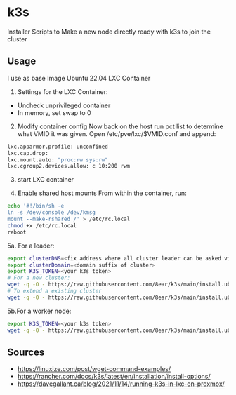 # k3s
Installer Scripts to Make a new node directly ready with k3s to join the cluster

## Usage
I use as base Image Ubuntu 22.04 LXC Container


1. Settings for the LXC Container:
- Uncheck unprivileged container
- In memory, set swap to 0

2. Modify container config
Now back on the host run pct list to determine what VMID it was given.
Open /etc/pve/lxc/$VMID.conf and append:
```bash
lxc.apparmor.profile: unconfined
lxc.cap.drop:
lxc.mount.auto: "proc:rw sys:rw"
lxc.cgroup2.devices.allow: c 10:200 rwm
```
3. start LXC container

4. Enable shared host mounts
From within the container, run:
```bash
echo '#!/bin/sh -e
ln -s /dev/console /dev/kmsg
mount --make-rshared /' > /etc/rc.local
chmod +x /etc/rc.local
reboot
```

5a. For a leader: 
```bash
export clusterDNS=<fix address where all cluster leader can be asked via DNS round robin or any else LB>
export clusterDomain=<domain suffix of cluster>
export K3S_TOKEN=<your k3s token>
# For a new cluster:
wget -q -O - https://raw.githubusercontent.com/8ear/k3s/main/install.ubuntu.sh | LEADER=true K3S_CLUSTER_INIT=true clusterDNS=$clusterDNS clusterDomain=$clusterDomain sh -
# To extend a existing cluster
wget -q -O - https://raw.githubusercontent.com/8ear/k3s/main/install.ubuntu.sh | LEADER=true clusterDNS=$clusterDNS K3S_TOKEN=$K3S_TOKEN sh -

```

5b.For a worker node:

```bash
export K3S_TOKEN=<your k3s token>
wget -q -O - https://raw.githubusercontent.com/8ear/k3s/main/install.ubuntu.sh | clusterDNS=$clusterDNS K3S_TOKEN=$K3S_TOKEN sh -
```

## Sources
- https://linuxize.com/post/wget-command-examples/
- https://rancher.com/docs/k3s/latest/en/installation/install-options/
- https://davegallant.ca/blog/2021/11/14/running-k3s-in-lxc-on-proxmox/
